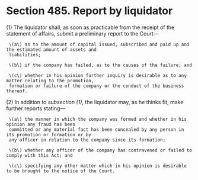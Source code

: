 # Section 485. Report by liquidator

\(1\) The liquidator shall, as soon as practicable from the receipt of the statement of affairs, submit a preliminary report to the Court—

     \(a\) as to the amount of capital issued, subscribed and paid up and the estimated amount of assets and  
     liabilities;

     \(b\) if the company has failed, as to the causes of the failure; and

     \(c\) whether in his opinion further inquiry is desirable as to any matter relating to the promotion,  
     formation or failure of the company or the conduct of the business thereof.

\(2\) In addition to _subsection \(1\)_, the liquidator may, as he thinks fit, make further reports stating—

     \(a\) the manner in which the company was formed and whether in his opinion any fraud has been  
     committed or any material fact has been concealed by any person in its promotion or formation or by  
     any officer in relation to the company since its formation;

     \(b\) whether any officer of the company has contravened or failed to comply with this Act; and

     \(c\) specifying any other matter which in his opinion is desirable to be brought to the notice of the Court.

